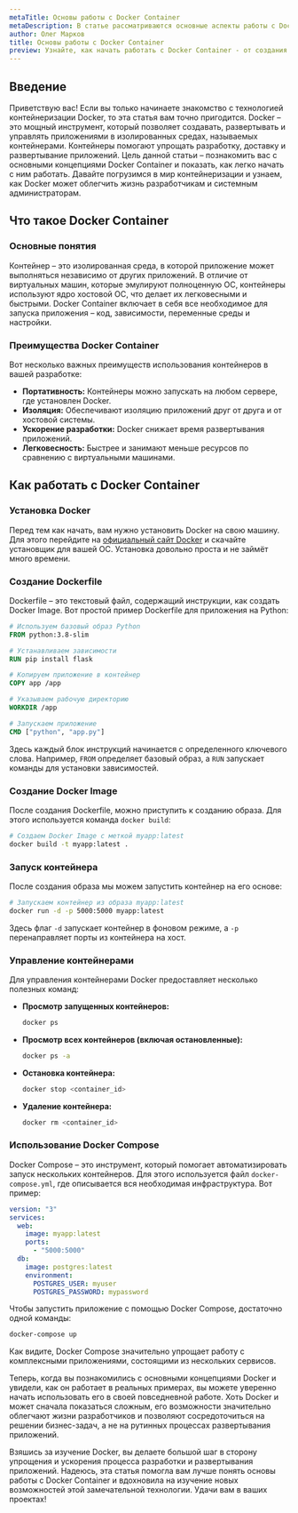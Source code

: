 ```yaml
---
metaTitle: Основы работы с Docker Container
metaDescription: В статье рассматриваются основные аспекты работы с Docker Container - создание контейнеров- управление ими и их удаление- а также использование Docker Compose для автоматизации процессов
author: Олег Марков
title: Основы работы с Docker Container
preview: Узнайте, как начать работать с Docker Container - от создания и управления контейнерами до автоматизации процессов с Docker Compose
---
```


## Введение

Приветствую вас! Если вы только начинаете знакомство с технологией контейнеризации Docker, то эта статья вам точно пригодится. Docker – это мощный инструмент, который позволяет создавать, развертывать и управлять приложениями в изолированных средах, называемых контейнерами. Контейнеры помогают упрощать разработку, доставку и развертывание приложений. Цель данной статьи – познакомить вас с основными концепциями Docker Container и показать, как легко начать с ним работать. Давайте погрузимся в мир контейнеризации и узнаем, как Docker может облегчить жизнь разработчикам и системным администраторам.

## Что такое Docker Container

### Основные понятия

Контейнер – это изолированная среда, в которой приложение может выполняться независимо от других приложений. В отличие от виртуальных машин, которые эмулируют полноценную ОС, контейнеры используют ядро хостовой ОС, что делает их легковесными и быстрыми. Docker Container включает в себя все необходимое для запуска приложения – код, зависимости, переменные среды и настройки.

### Преимущества Docker Container

Вот несколько важных преимуществ использования контейнеров в вашей разработке:
- **Портативность:**  Контейнеры можно запускать на любом сервере, где установлен Docker.
- **Изоляция:**  Обеспечивают изоляцию приложений друг от друга и от хостовой системы.
- **Ускорение разработки:**  Docker снижает время развертывания приложений.
- **Легковесность:**  Быстрее и занимают меньше ресурсов по сравнению с виртуальными машинами.

## Как работать с Docker Container

### Установка Docker

Перед тем как начать, вам нужно установить Docker на свою машину. Для этого перейдите на [официальный сайт Docker](https://www.docker.com/) и скачайте установщик для вашей ОС. Установка довольно проста и не займёт много времени.

### Создание Dockerfile

Dockerfile – это текстовый файл, содержащий инструкции, как создать Docker Image. Вот простой пример Dockerfile для приложения на Python:

```Dockerfile
# Используем базовый образ Python
FROM python:3.8-slim

# Устанавливаем зависимости
RUN pip install flask

# Копируем приложение в контейнер
COPY app /app

# Указываем рабочую директорию
WORKDIR /app

# Запускаем приложение
CMD ["python", "app.py"]
```

Здесь каждый блок инструкций начинается с определенного ключевого слова. Например, `FROM` определяет базовый образ, а `RUN` запускает команды для установки зависимостей.

### Создание Docker Image

После создания Dockerfile, можно приступить к созданию образа. Для этого используется команда `docker build`:

```bash
# Создаем Docker Image с меткой myapp:latest
docker build -t myapp:latest .
```

### Запуск контейнера

После создания образа мы можем запустить контейнер на его основе:

```bash
# Запускаем контейнер из образа myapp:latest
docker run -d -p 5000:5000 myapp:latest
```

Здесь флаг `-d` запускает контейнер в фоновом режиме, а `-p` перенаправляет порты из контейнера на хост.

### Управление контейнерами

Для управления контейнерами Docker предоставляет несколько полезных команд:

- **Просмотр запущенных контейнеров:**

  ```bash
  docker ps
  ```

- **Просмотр всех контейнеров (включая остановленные):**

  ```bash
  docker ps -a
  ```

- **Остановка контейнера:**

  ```bash
  docker stop <container_id>
  ```

- **Удаление контейнера:**

  ```bash
  docker rm <container_id>
  ```

### Использование Docker Compose

Docker Compose – это инструмент, который помогает автоматизировать запуск нескольких контейнеров. Для этого используется файл `docker-compose.yml`, где описывается вся необходимая инфраструктура. Вот пример:

```yaml
version: "3"
services:
  web:
    image: myapp:latest
    ports:
      - "5000:5000"
  db:
    image: postgres:latest
    environment:
      POSTGRES_USER: myuser
      POSTGRES_PASSWORD: mypassword
```

Чтобы запустить приложение с помощью Docker Compose, достаточно одной команды:

```bash
docker-compose up
```

Как видите, Docker Compose значительно упрощает работу с комплексными приложениями, состоящими из нескольких сервисов.

Теперь, когда вы познакомились с основными концепциями Docker и увидели, как он работает в реальных примерах, вы можете уверенно начать использовать его в своей повседневной работе. Хоть Docker и может сначала показаться сложным, его возможности значительно облегчают жизни разработчиков и позволяют сосредоточиться на решении бизнес-задач, а не на рутинных процессах развертывания приложений.

Взяшись за изучение Docker, вы делаете большой шаг в сторону упрощения и ускорения процесса разработки и развертывания приложений. Надеюсь, эта статья помогла вам лучше понять основы работы с Docker Container и вдохновила на изучение новых возможностей этой замечательной технологии. Удачи вам в ваших проектах!